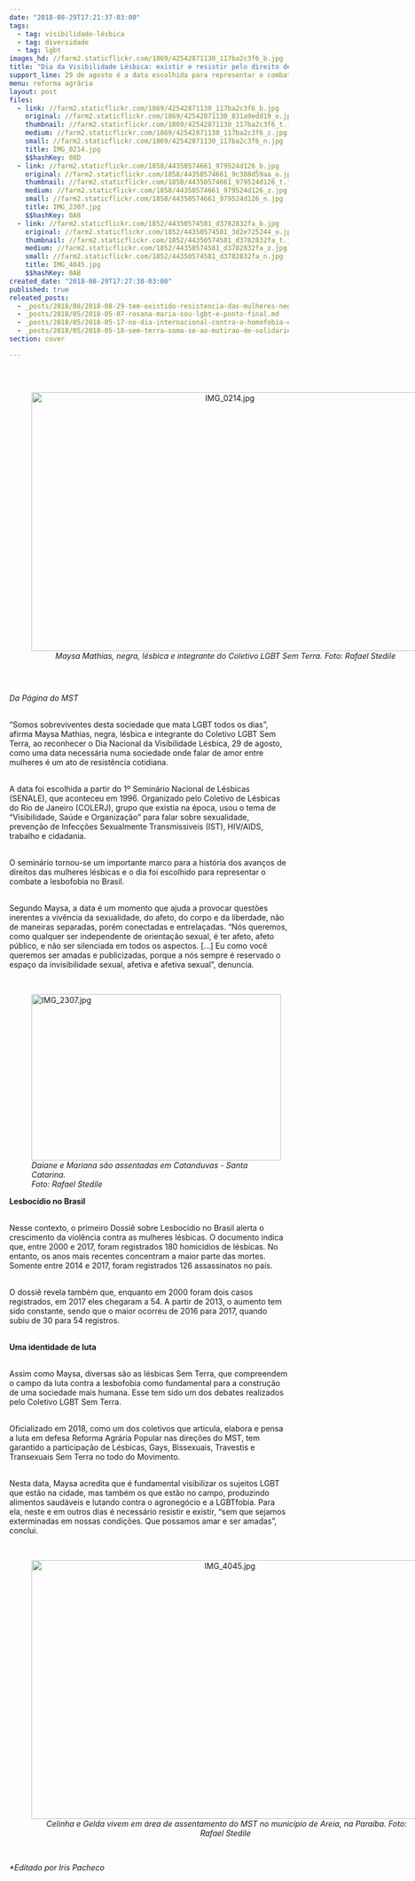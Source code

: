 ```yaml
---
date: "2018-08-29T17:21:37-03:00"
tags:
  - tag: visibilidade-lésbica
  - tag: diversidade
  - tag: lgbt
images_hd: //farm2.staticflickr.com/1869/42542871130_117ba2c3f6_b.jpg
title: "Dia da Visibilidade Lésbica: existir e resistir pelo direito de amar"
support_line: 29 de agosto é a data escolhida para representar o combate a lesbofobia no Brasil
menu: reforma agrária
layout: post
files:
  - link: //farm2.staticflickr.com/1869/42542871130_117ba2c3f6_b.jpg
    original: //farm2.staticflickr.com/1869/42542871130_831a9edd19_o.jpg
    thumbnail: //farm2.staticflickr.com/1869/42542871130_117ba2c3f6_t.jpg
    medium: //farm2.staticflickr.com/1869/42542871130_117ba2c3f6_z.jpg
    small: //farm2.staticflickr.com/1869/42542871130_117ba2c3f6_n.jpg
    title: IMG_0214.jpg
    $$hashKey: 08D
  - link: //farm2.staticflickr.com/1858/44350574661_979524d126_b.jpg
    original: //farm2.staticflickr.com/1858/44350574661_9c388d59aa_o.jpg
    thumbnail: //farm2.staticflickr.com/1858/44350574661_979524d126_t.jpg
    medium: //farm2.staticflickr.com/1858/44350574661_979524d126_z.jpg
    small: //farm2.staticflickr.com/1858/44350574661_979524d126_n.jpg
    title: IMG_2307.jpg
    $$hashKey: 0A8
  - link: //farm2.staticflickr.com/1852/44350574581_d3782832fa_b.jpg
    original: //farm2.staticflickr.com/1852/44350574581_3d2e725244_o.jpg
    thumbnail: //farm2.staticflickr.com/1852/44350574581_d3782832fa_t.jpg
    medium: //farm2.staticflickr.com/1852/44350574581_d3782832fa_z.jpg
    small: //farm2.staticflickr.com/1852/44350574581_d3782832fa_n.jpg
    title: IMG_4045.jpg
    $$hashKey: 0AB
created_date: "2018-08-29T17:27:38-03:00"
published: true
releated_posts:
  - _posts/2018/08/2018-08-29-tem-existido-resistencia-das-mulheres-negras-lesbicas-das-quebradas-diz-ativista.md
  - _posts/2018/05/2018-05-07-rosana-maria-sou-lgbt-e-ponto-final.md
  - _posts/2018/05/2018-05-17-no-dia-internacional-contra-a-homofobia-entidades-lancam-manifesto-pela-igualdade-e-contra-a-violencia.md
  - _posts/2018/05/2018-05-18-sem-terra-soma-se-ao-mutirao-de-solidariedade-para-populacao-lgbt-do-df-e-entorno.md
section: cover

---
```

<p>&nbsp;</p>

<div style="text-align:center">
<figure class="image" style="display:inline-block"><img alt="IMG_0214.jpg" height="467" src="//farm2.staticflickr.com/1869/42542871130_117ba2c3f6_b.jpg" width="700" />
<figcaption><em>Maysa Mathias, negra, l&eacute;sbica e integrante do Coletivo LGBT Sem Terra.&nbsp;Foto: Rafael Stedile</em></figcaption>
</figure>
</div>

<p>&nbsp;</p>

<p><em>Da P&aacute;gina do MST</em></p>

<p><br />
&ldquo;Somos sobreviventes desta sociedade que mata LGBT todos os dias&rdquo;, afirma Maysa Mathias, negra, l&eacute;sbica e integrante do Coletivo LGBT Sem Terra, ao reconhecer o Dia Nacional da Visibilidade L&eacute;sbica, 29 de agosto, como uma data necess&aacute;ria numa sociedade onde falar de amor entre mulheres &eacute; um ato de resist&ecirc;ncia cotidiana.</p>

<p><br />
A data foi escolhida a partir do 1&ordm; Semin&aacute;rio Nacional de L&eacute;sbicas (SENALE), que aconteceu em 1996. Organizado pelo Coletivo de L&eacute;sbicas do Rio de Janeiro (COLERJ), grupo que existia na &eacute;poca, usou o tema de &ldquo;Visibilidade, Sa&uacute;de e Organiza&ccedil;&atilde;o&rdquo; para falar sobre sexualidade, preven&ccedil;&atilde;o de Infec&ccedil;&otilde;es Sexualmente Transmissiveis (IST), HIV/AIDS, trabalho e cidadania.</p>

<p><br />
O semin&aacute;rio tornou-se um importante marco para a hist&oacute;ria dos avan&ccedil;os de direitos das mulheres l&eacute;sbicas e o dia foi escolhido para representar o combate a lesbofobia no Brasil.</p>

<p><br />
Segundo Maysa, a data &eacute; um momento que ajuda a provocar quest&otilde;es inerentes a viv&ecirc;ncia da sexualidade, do afeto, do corpo e da liberdade, n&atilde;o de maneiras separadas, por&eacute;m conectadas e entrela&ccedil;adas. &ldquo;N&oacute;s queremos, como qualquer ser independente de orienta&ccedil;&atilde;o sexual, &eacute; ter afeto, afeto p&uacute;blico, e n&atilde;o ser silenciada em todos os aspectos. [...] Eu como voc&ecirc; queremos ser amadas e publicizadas, porque a n&oacute;s sempre &eacute; reservado o espa&ccedil;o da invisibilidade sexual, afetiva e afetiva sexual&rdquo;, denuncia.<br />
&nbsp;</p>

<figure class="image" style="float:left"><img alt="IMG_2307.jpg" height="300" src="//farm2.staticflickr.com/1858/44350574661_979524d126_b.jpg" width="450" />
<figcaption><em>Daiane e Mariana&nbsp;s&atilde;o assentadas em&nbsp;Catanduvas - Santa Catarina.<br />
Foto: Rafael Stedile</em></figcaption>
</figure>

<p><br />
<strong>Lesboc&iacute;dio no Brasil</strong></p>

<p><br />
Nesse contexto, o primeiro Dossi&ecirc; sobre Lesboc&iacute;dio no Brasil alerta o crescimento da viol&ecirc;ncia contra as mulheres l&eacute;sbicas. O documento indica que, entre 2000 e 2017, foram registrados 180 homic&iacute;dios de l&eacute;sbicas. No entanto, os anos mais recentes concentram a maior parte das mortes. Somente entre 2014 e 2017, foram registrados 126 assassinatos no pa&iacute;s.</p>

<p><br />
O dossi&ecirc; revela tamb&eacute;m que, enquanto em 2000 foram dois casos registrados, em 2017 eles chegaram a 54. A partir de 2013, o aumento tem sido constante, sendo que o maior ocorreu de 2016 para 2017, quando subiu de 30 para 54 registros.</p>

<p><br />
<strong>Uma identidade de luta</strong></p>

<p><br />
Assim como Maysa, diversas s&atilde;o as l&eacute;sbicas Sem Terra, que compreendem o campo da luta contra a lesbofobia como fundamental para a constru&ccedil;&atilde;o de uma sociedade mais humana. Esse tem sido um dos debates realizados pelo Coletivo LGBT Sem Terra.</p>

<p><br />
Oficializado em 2018, como um dos&nbsp;coletivos que articula, elabora e pensa a luta em defesa Reforma Agr&aacute;ria Popular nas dire&ccedil;&otilde;es do MST, tem garantido a participa&ccedil;&atilde;o de L&eacute;sbicas, Gays, Bissexuais, Travestis e Transexuais Sem Terra no todo do Movimento.</p>

<p><br />
Nesta data, Maysa acredita que &eacute; fundamental visibilizar os sujeitos LGBT que est&atilde;o na cidade, mas tamb&eacute;m os que est&atilde;o no campo, produzindo alimentos saud&aacute;veis e lutando contra o agroneg&oacute;cio e a LGBTfobia. Para ela, neste e em outros dias &eacute; necess&aacute;rio resistir e existir, &ldquo;sem que sejamos exterminadas em nossas condi&ccedil;&otilde;es. Que possamos amar e ser amadas&rdquo;, conclui.<br />
&nbsp;</p>

<div style="text-align:center">
<figure class="image" style="display:inline-block"><img alt="IMG_4045.jpg" height="467" src="//farm2.staticflickr.com/1852/44350574581_d3782832fa_b.jpg" width="700" />
<figcaption><em>&nbsp;Celinha e Gelda vivem em &aacute;rea de assentamento do MST no munic&iacute;pio de Areia, na Para&iacute;ba. Foto: Rafael Stedile</em></figcaption>
</figure>
</div>

<p><br />
<em>*Editado por Iris Pacheco</em></p>
